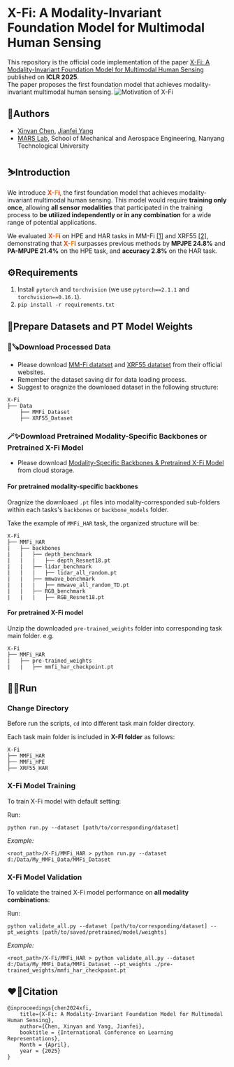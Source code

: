 # X-Fi: A Modality-Invariant Foundation Model for Multimodal Human Sensing

This repository is the official code implementation of the paper [X-Fi: A Modality-Invariant Foundation Model for Multimodal Human Sensing](https://openreview.net/pdf?id=b42wmsdwmB) published on **ICLR 2025**.\
The paper proposes the first foundation model that achieves modality-invariant multimodal human sensing.
![Motivation of X-Fi](figures/concept.gif)

## 🤖Authors
- [Xinyan Chen](),
[Jianfei Yang](https://marsyang.site/)
- [MARS Lab](http://marslab.tech/), School of Mechanical and Aerospace Engineering, Nanyang Technological University 

## ⛷️Introduction
We introduce **<span style="color: #FF4500;">X</span><span style="color: #FF6347;">-</span><span style="color: #FF8C00;">F</span><span style="color: #FF2400;">i</span>**, the first foundation model that achieves modality-invariant multimodal human sensing. This model would require **training only once**, allowing **all sensor modalities** that participated in the training process to **be utilized independently or in any combination** for a wide range of potential applications.

We evaluated **<span style="color: #FF4500;">X</span><span style="color: #FF6347;">-</span><span style="color: #FF8C00;">F</span><span style="color: #FF2400;">i</span>** on HPE and HAR tasks in MM-Fi [[1]](https://openreview.net/pdf?id=1uAsASS1th) and XRF55 [[2]](https://dl.acm.org/doi/10.1145/3643543), demonstrating that **<span style="color: #FF4500;">X</span><span style="color: #FF6347;">-</span><span style="color: #FF8C00;">F</span><span style="color: #FF2400;">i</span>** surpasses previous methods by **MPJPE 24.8%** and **PA-MPJPE 21.4%** on the HPE task, and **accuracy 2.8%** on the HAR task.

## ⚙️Requirements

1. Install `pytorch` and `torchvision` (we use `pytorch==2.1.1` and `torchvision==0.16.1`).
2. `pip install -r requirements.txt`

## 🧾Prepare Datasets and PT Model Weights
### 🎄🪚Download Processed Data
- Please download [MM-Fi datatset](https://github.com/ybhbingo/MMFi_dataset) and [XRF55 datatset](https://github.com/aiotgroup/XRF55-repo) from their official websites.
- Remember the dataset saving dir for data loading process.
- Suggest to oragnize the downloaed dataset in the following structure:
```
X-Fi
├── Data
    ├── MMFi_Dataset
    ├── XRF55_Dataset
```
### 🪄✨Download Pretrained Modality-Specific Backbones or Pretrained X-Fi Model
- Please download [Modality-Specific Backbones &  Pretrained X-Fi Model](https://drive.google.com/drive/folders/1ShcQqUd5RnqsTBZ3yM97hrooa7p06O2g?usp=sharing) from cloud storage.
#### For pretrained modality-specific backbones
Oragnize the downloaed `.pt` files into modality-corresponded sub-folders within each tasks's `backbones` or `backbone_models` folder.

Take the example of `MMFi_HAR` task, the organized structure will be:
```
X-Fi
├── MMFi_HAR
|   ├── backbones
|   |   ├── depth_benchmark
|   |   |   ├── depth_Resnet18.pt
|   |   ├── lidar_benchmark
|   |   |   ├── lidar_all_random.pt
|   |   ├── mmwave_benchmark
|   |   |   ├── mmwave_all_random_TD.pt
|   |   ├── RGB_benchmark
|   |   |   ├── RGB_Resnet18.pt
```
#### For pretrained X-Fi model
Unzip the downloaded `pre-trained_weights` folder into corresponding task main folder. e.g.
```
X-Fi
├── MMFi_HAR
|   ├── pre-trained_weights
|   |   ├── mmfi_har_checkpoint.pt
```
## 🏃‍♂️Run
### Change Directory
Before run the scripts, `cd` into different task main folder directory. 

Each task main folder is included in **X-FI folder** as follows:
```
X-Fi
├── MMFi_HAR
├── MMFi_HPE
├── XRF55_HAR
```
### X-Fi Model Training
To train X-Fi model with default setting:

Run: 
```
python run.py --dataset [path/to/corresponding/dataset]
```

*Example:* 
```
<root_path>/X-Fi/MMFi_HAR > python run.py --dataset d:/Data/My_MMFi_Data/MMFi_Dataset
```

### X-Fi Model Validation
To validate the trained X-Fi model performance on **all modality combinations**:

Run: 
```
python validate_all.py --dataset [path/to/corresponding/dataset] --pt_weights [path/to/saved/pretrained/model/weights]
```

 *Example:*
 ```
 <root_path>/X-Fi/MMFi_HAR > python validate_all.py --dataset d:/Data/My_MMFi_Data/MMFi_Dataset --pt_weights ./pre-trained_weights/mmfi_har_checkpoint.pt
 ```

 ## ❤️‍🔥Citation
```
@inproceedings{chen2024xfi,
    title={X-Fi: A Modality-Invariant Foundation Model for Multimodal Human Sensing}, 
    author={Chen, Xinyan and Yang, Jianfei},
    booktitle = {International Conference on Learning Representations},
    Month = {April},
    year = {2025}
}
```